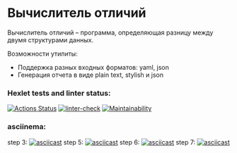 Вычислитель отличий
===================
Вычислитель отличий – программа, определяющая разницу между двумя структурами данных.

Возможности утилиты:
* Поддержка разных входных форматов: yaml, json
* Генерация отчета в виде plain text, stylish и json

### Hexlet tests and linter status: ###
[![Actions Status](https://github.com/anisimova/frontend-project-lvl2/workflows/hexlet-check/badge.svg)](https://github.com/anisimova/frontend-project-lvl2/actions) [![linter-check](https://github.com/anisimova/frontend-project-lvl2/actions/workflows/linter-check.yml/badge.svg)](https://github.com/anisimova/frontend-project-lvl2/actions/workflows/linter-check.yml) [![Maintainability](https://api.codeclimate.com/v1/badges/ac156686841e9445fb67/maintainability)](https://codeclimate.com/github/anisimova/frontend-project-lvl2/maintainability)

### asciinema:  ###
step 3:
[![asciicast](https://asciinema.org/a/OAOEKViqJWkAM9nZP6LRhyeeQ.svg)](https://asciinema.org/a/OAOEKViqJWkAM9nZP6LRhyeeQ)
step 5:
[![asciicast](https://asciinema.org/a/dCMnZW2vSeaT90ogPuuXaYE8f.svg)](https://asciinema.org/a/dCMnZW2vSeaT90ogPuuXaYE8f)
step 6:
[![asciicast](https://asciinema.org/a/wokqWyrwiIycn9NnqLwG4kFR1.svg)](https://asciinema.org/a/wokqWyrwiIycn9NnqLwG4kFR1)
step 7:
[![asciicast](https://asciinema.org/a/LyeNzXgMAlzt3UZKYjxCy0Zpq.svg)](https://asciinema.org/a/LyeNzXgMAlzt3UZKYjxCy0Zpq)
